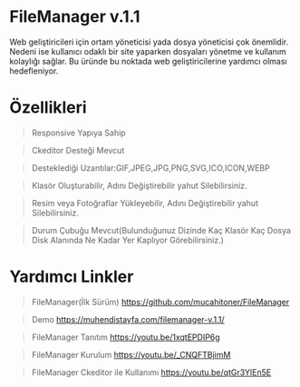 # FileManager v.1.1

Web geliştiricileri için ortam yöneticisi yada dosya yöneticisi çok önemlidir. Nedeni ise kullanıcı odaklı bir site yaparken dosyaları yönetme ve kullanım kolaylığı sağlar. Bu üründe bu noktada web geliştiricilerine yardımcı olması hedefleniyor.

# Özellikleri
>Responsive Yapıya Sahip

>Ckeditor Desteği Mevcut

>Desteklediği Uzantılar:GIF,JPEG,JPG,PNG,SVG,ICO,ICON,WEBP

>Klasör Oluşturabilir, Adını Değiştirebilir yahut Silebilirsiniz.

>Resim veya Fotoğraflar Yükleyebilir, Adını Değiştirebilir yahut Silebilirsiniz.

>Durum Çubuğu Mevcut(Bulunduğunuz Dizinde Kaç Klasör Kaç Dosya Disk Alanında Ne Kadar Yer Kaplıyor Görebilirsiniz.)

# Yardımcı Linkler

>FileManager(İlk Sürüm)
https://github.com/mucahitoner/FileManager

>Demo
https://muhendistayfa.com/filemanager-v.1.1/

>FileManager Tanıtım
https://youtu.be/1xqtEPDIP6g

>FileManager Kurulum
https://youtu.be/_CNQFTBjimM

>FileManager Ckeditor ile Kullanımı
https://youtu.be/qtGr3YlEn5E
